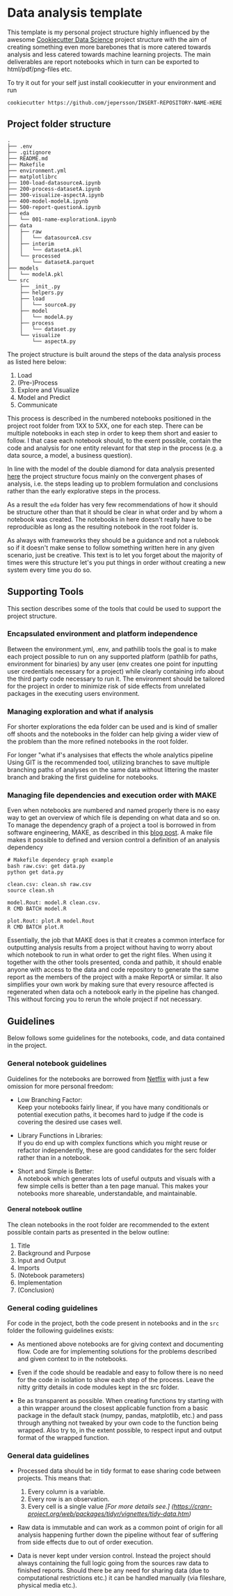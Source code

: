 # Data analysis template

This template is my personal project structure highly influenced by the awesome [Cookiecutter Data Science](https://drivendata.github.io/cookiecutter-data-science/) project structure with the aim of creating something even more barebones that is more catered towards analysis and less catered towards machine learning projects. The main deliverables are report notebooks which in turn can be exported to html/pdf/png-files etc. 

To try it out for your self just install cookiecutter in your environment and run
```
cookiecutter https://github.com/jepersson/INSERT-REPOSITORY-NAME-HERE
```

## Project folder structure

```
.
├── .env
├── .gitignore
├── README.md
├── Makefile
├── environment.yml
├── matplotlibrc
├── 100-load-datasourceA.ipynb
├── 200-process-datasetA.ipynb
├── 300-visualize-aspectA.ipynb
├── 400-model-modelA.ipynb
├── 500-report-questionA.ipynb
├── eda
│   └── 001-name-explorationA.ipynb
├── data
│   ├── raw
│   │   └── datasourceA.csv
│   ├── interim
│   │   └── datasetA.pkl
│   └── processed
│       └── datasetA.parquet
├── models
│   └── modelA.pkl
└── src
    ├── _init_.py
    ├── helpers.py
    ├── load
    │   └── sourceA.py
    ├── model
    │   └── modelA.py
    ├── process
    │   └── dataset.py
    └── visualize
        └── aspectA.py
```

The project structure is built around the steps of the data analysis process as listed here below:

1. Load
2. (Pre-)Process
3. Explore and Visualize
4. Model and Predict
5. Communicate

This process is described in the numbered notebooks positioned in the project root folder from 1XX to 5XX, one for each step. There can be multiple notebooks in each step in order to keep them short and easier to follow. I that case each notebook should, to the exent possible, contain the code and analysis for one entity relevant for that step in the process (e.g.  a data source, a model, a business question).

In line with the model of the double diamond for data analysis presented [here](https://simplystatistics.org/2018/09/14/divergent-and-convergent-phases-of-data-analysis/) the project structure focus mainly on the convergent phases of analysis, i.e. the steps leading up to problem formulation and conclusions rather than the early explorative steps in the process. 

As a result the `eda` folder has very few recommendations of how it should be structure other than that it should be clear in what order and by whom a notebook was created. The notebooks in here doesn't really have to be reproducible as long as the resulting notebook in the root folder is.

As always with frameworks they should be a guidance and not a rulebook so if it doesn't make sense to follow something written here in any given scenario, just be creative. This text is to let you forget about the majority of times were this structure let's you put things in order without creating a new system every time you do so.


## Supporting Tools

This section describes some of the tools that could be used to support the project structure.

### Encapsulated environment and platform independence

Between the environment.yml, .env, and pathilib tools the goal is to make each
project possible to run on any supported platform (pathlib for paths,
environment for binaries) by any user (env creates one point for inputting user
credentials necessary for a project) while clearly containing info about the
third party code necessary to run it. The environment should be tailored for
the project in order to minimize risk of side effects from unrelated packages
in the executing users environment. 


### Managing exploration and what if analysis

For shorter explorations the eda folder can be used and is kind of smaller off
shoots and the notebooks in the folder can help giving a wider view of the
problem than the more refined notebooks in the root folder.

For longer "what if's analysises that effects the whole analytics pipeline
Using GIT is the recommended tool, utilizing branches to save multiple
branching paths of analyses on the same data without littering the master
branch and braking the first guideline for notebooks.


### Managing file dependencies and execution order with MAKE

Even when notebooks are numbered and named properly there is no easy way to get
an overview of which file is depending on what data and so on. To manage the
dependency graph of a project a tool is borrowed in from software engineering,
MAKE, as described in this [blog post](http://zmjones.com/make/). A make file makes it possible to defined and version control a definition
of an analysis dependency

```
# Makefile dependecy graph example
bash raw.csv: get data.py
python get data.py

clean.csv: clean.sh raw.csv 
source clean.sh

model.Rout: model.R clean.csv. 
R CMD BATCH model.R

plot.Rout: plot.R model.Rout 
R CMD BATCH plot.R
```

Essentially, the job that MAKE does is that it creates a common interface for
outputting analysis results from a project without having to worry about which
notebook to run in what order to get the right files. When using it together
with the other tools presented, conda and pathib, it should enable anyone with
access to the data and code repository to generate the same report as the
members of the project with a make ReportA or similar. It also simplifies your
own work by making sure that every resource affected is regenerated when data
och a notebook early in the pipeline has changed. This without forcing you to
rerun the whole project if not necessary.


## Guidelines

Below follows some guidelines for the notebooks, code, and data contained in the project.

### General notebook guidelines

Guidelines for the notebooks are borrowed from [Netflix](https://netfxtechblog.com/scheduling-notebooks-345e6c14cf6) with just a few omission for more personal freedom:

* Low Branching Factor:   
  Keep your notebooks fairly linear, if you have many conditionals or potential execution paths, it becomes hard to judge if the code is covering the desired use cases well. 

* Library Functions in Libraries:  
  If you do end up with complex functions which you might reuse or refactor independently, these are good candidates for the serc folder rather than in a notebook. 

* Short and Simple is Better:  
  A notebook which generates lots of useful outputs and visuals with a few simple cells is better than a ten page manual. This makes your notebooks more shareable, understandable, and maintainable.

#### General notebook outline

The clean notebooks in the root folder are recommended to the extent possible contain parts as presented in the below outline:

1. Title
2. Background and Purpose
3. Input and Output
4. Imports
5. (Notebook parameters)
6. Implementation
7. (Conclusion)


### General coding guidelines

For code in the project, both the code present in notebooks and in the `src` folder the following guidelines exists:

* As mentioned above notebooks are for giving context and documenting flow. Code are for implementing solutions for the problems described and given context to in the notebooks. 

* Even if the code should be readable and easy to follow there is no need for the code in isolation to show each step of the process. Leave the nitty gritty details in code modules kept in the src folder. 

* Be as transparent as possible. When creating functions try starting with a thin wrapper around the closest applicable function from a basic package in the default stack (numpy, pandas, matplotlib, etc.) and pass through anything not tweaked by your own code to the function being wrapped. Also try to, in the extent possible, to respect input and output format of the wrapped function.


### General data guidelines

* Processed data should be in tidy format to ease sharing code between projects. This means that: 
  1. Every column is a variable.
  2. Every row is an observation. 
  3. Every cell is a single value
  *[For more details see.]
  (https://cranr-project.org/web/packages/tidyr/vignettes/tidy-data.htm)*

* Raw data is immutable and can work as a common point of origin for all analysis happening further down the pipeline without fear of suffering from side effects due to out of order execution. 

* Data is never kept under version control. Instead the project should always containing the full logic going from the sources raw data to finished reports. Should there be any need for sharing data (due to computational restrictions etc.) it can be handled manually (via fileshare, physical media etc.).

